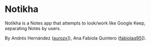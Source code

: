 # Notikha

Notikha is a Notes app that attempts to look/work like Google Keep, separating Notes by users.

By Andrés Hernández ([aurozx](https://github.com/auroszx)]), Ana Fabiola Quintero ([fabiolaq95](https://github.com/fabiolaq95)]).